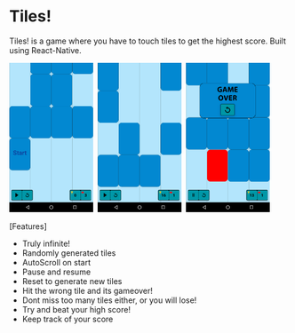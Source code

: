 # Tiles!
Tiles! is a game where you have to touch tiles to get the highest score. Built using React-Native.


<img src="/Screenshots/Screenshot_20170905-004808.png" height=30% width=30%>  <img src="/Screenshots/Screenshot_20170905-005601.png" height=30% width=30%>  <img src="/Screenshots/Screenshot_20170905-005712.png" height=30% width=30%>

[Features]

- Truly infinite!
- Randomly generated tiles
- AutoScroll on start
- Pause and resume 
- Reset to generate new tiles
- Hit the wrong tile and its gameover!
- Dont miss too many tiles either, or you will lose!
- Try and beat your high score!
- Keep track of your score


